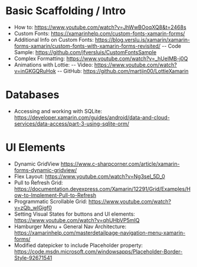 # Basic Scaffolding / Intro

- How to: https://www.youtube.com/watch?v=JhWwBOoqXQ8&t=2468s
- Custom Fonts: https://xamarinhelp.com/custom-fonts-xamarin-forms/
- Additional Info on Custom Fonts: https://blog.verslu.is/xamarin/xamarin-forms-xamarin/custom-fonts-with-xamarin-forms-revisited/
-- Code Sample: https://github.com/jfversluis/CustomFontsSample
- Complex Formatting: https://www.youtube.com/watch?v=_hUeIMB-j0Q
- Animations with Lottie:
-- Video: https://www.youtube.com/watch?v=inGKGQRuHok
-- GitHub: https://github.com/martijn00/LottieXamarin


# Databases
- Accessing and working with SQLite: https://developer.xamarin.com/guides/android/data-and-cloud-services/data-access/part-3-using-sqlite-orm/

# UI Elements
- Dynamic GridView https://www.c-sharpcorner.com/article/xamarin-forms-dynamic-gridview/
- Flex Layout: https://www.youtube.com/watch?v=Ng3sel_5D_0
- Pull to Refresh Grid: https://documentation.devexpress.com/Xamarin/12291/Grid/Examples/How-to-Implement-Pull-to-Refresh
- Programmatic Scrollable Grid: https://www.youtube.com/watch?v=zQb_wIGigf0
- Setting Visual States for buttons and UI elements: https://www.youtube.com/watch?v=qhUHbVP5mIQ
- Hamburger Menu + General Nav Architecture: https://xamarinhelp.com/masterdetailpage-navigation-menu-xamarin-forms/
- Modified datepicker to include Placeholder property: https://code.msdn.microsoft.com/windowsapps/Placeholder-Border-Style-92671541
